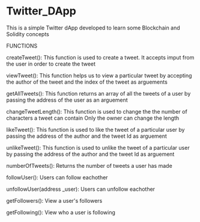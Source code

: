 # Twitter_DApp
This is a simple Twitter dApp developed to learn some Blockchain and Solidity concepts

FUNCTIONS

createTweet(): This function is used to create a tweet. It accepts imput from the user in order to create the tweet

viewTweet(): This function helps us to view a particular tweet by accepting the author of the tweet and the index of the tweet as arguements

getAllTweets(): This function returns an array of all the tweets of a user by passing the address of the user as an arguement

changeTweetLength(): This function is used to change the the number of characters a tweet can contain Only the owner can change the length

likeTweet(): This function is used to like the tweet of a particular user by passing the address of the author and the tweet Id as arguement

unlikeTweet(): This function is used to unlike the tweet of a particular user by passing the address of the author and the tweet Id as arguement

numberOfTweets(): Returns the number of tweets a user has made

followUser():  Users can follow eachother

unfollowUser(address _user): Users can unfollow eachother

getFollowers(): View a user's followers 

getFollowing(): View who a user is following